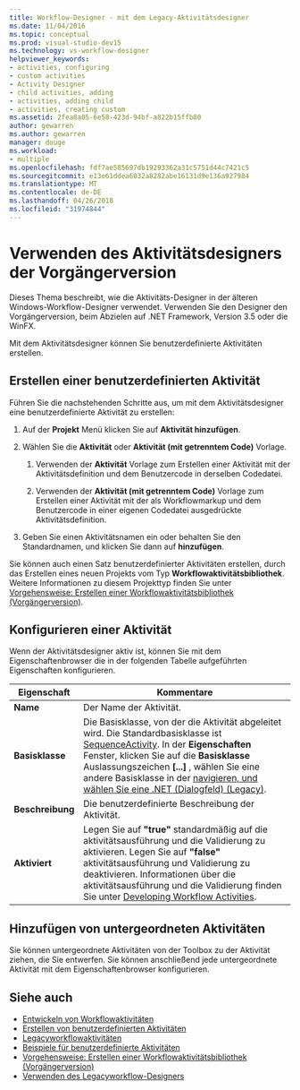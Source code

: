 ```yaml
---
title: Workflow-Designer - mit dem Legacy-Aktivitätsdesigner
ms.date: 11/04/2016
ms.topic: conceptual
ms.prod: visual-studio-dev15
ms.technology: vs-workflow-designer
helpviewer_keywords:
- activities, configuring
- custom activities
- Activity Designer
- child activities, adding
- activities, adding child
- activities, creating custom
ms.assetid: 2fea8a05-6e58-423d-94bf-a822b15ffb80
author: gewarren
ms.author: gewarren
manager: douge
ms.workload:
- multiple
ms.openlocfilehash: fdf7ae585697db19293362a31c5751d44c7421c5
ms.sourcegitcommit: e13e61ddea6032a8282abe16131d9e136a927984
ms.translationtype: MT
ms.contentlocale: de-DE
ms.lasthandoff: 04/26/2018
ms.locfileid: "31974844"
---
```

# <a name="using-the-legacy-activity-designer"></a>Verwenden des Aktivitätsdesigners der Vorgängerversion

Dieses Thema beschreibt, wie die Aktivitäts-Designer in der älteren Windows-Workflow-Designer verwendet. Verwenden Sie den Designer den Vorgängerversion, beim Abzielen auf .NET Framework, Version 3.5 oder die WinFX.

Mit dem Aktivitätsdesigner können Sie benutzerdefinierte Aktivitäten erstellen.

## <a name="creating-a-custom-activity"></a>Erstellen einer benutzerdefinierten Aktivität

Führen Sie die nachstehenden Schritte aus, um mit dem Aktivitätsdesigner eine benutzerdefinierte Aktivität zu erstellen:

1.  Auf der **Projekt** Menü klicken Sie auf **Aktivität hinzufügen**.

2.  Wählen Sie die **Aktivität** oder **Aktivität (mit getrenntem Code)** Vorlage.

    1.  Verwenden der **Aktivität** Vorlage zum Erstellen einer Aktivität mit der Aktivitätsdefinition und dem Benutzercode in derselben Codedatei.

    2.  Verwenden der **Aktivität (mit getrenntem Code)** Vorlage zum Erstellen einer Aktivität mit der als Workflowmarkup und dem Benutzercode in einer eigenen Codedatei ausgedrückte Aktivitätsdefinition.

3.  Geben Sie einen Aktivitätsnamen ein oder behalten Sie den Standardnamen, und klicken Sie dann auf **hinzufügen**.

Sie können auch einen Satz benutzerdefinierter Aktivitäten erstellen, durch das Erstellen eines neuen Projekts vom Typ **Workflowaktivitätsbibliothek**. Weitere Informationen zu diesem Projekttyp finden Sie unter [Vorgehensweise: Erstellen einer Workflowaktivitätsbibliothek (Vorgängerversion)](../workflow-designer/how-to-create-a-workflow-activity-library-legacy.md).

## <a name="configuring-an-activity"></a>Konfigurieren einer Aktivität

Wenn der Aktivitätsdesigner aktiv ist, können Sie mit dem Eigenschaftenbrowser die in der folgenden Tabelle aufgeführten Eigenschaften konfigurieren.

|Eigenschaft|Kommentare|
|--------------|--------------|
|**Name**|Der Name der Aktivität.|
|**Basisklasse**|Die Basisklasse, von der die Aktivität abgeleitet wird. Die Standardbasisklasse ist [SequenceActivity](http://go.microsoft.com/fwlink?LinkID=65020). In der **Eigenschaften** Fenster, klicken Sie auf die **Basisklasse** Auslassungszeichen **[...]**  , wählen Sie eine andere Basisklasse in der [navigieren, und wählen Sie eine .NET (Dialogfeld) (Legacy)](../workflow-designer/browse-and-select-a-dotnet-type-dialog-box-legacy.md).|
|**Beschreibung**|Die benutzerdefinierte Beschreibung der Aktivität.|
|**Aktiviert**|Legen Sie auf **"true"** standardmäßig auf die aktivitätsausführung und die Validierung zu aktivieren. Legen Sie auf **"false"** aktivitätsausführung und Validierung zu deaktivieren. Informationen über die aktivitätsausführung und die Validierung finden Sie unter [Developing Workflow Activities](http://go.microsoft.com/fwlink?LinkID=65024).|

## <a name="adding-child-activities"></a>Hinzufügen von untergeordneten Aktivitäten

Sie können untergeordnete Aktivitäten von der Toolbox zu der Aktivität ziehen, die Sie entwerfen. Sie können anschließend jede untergeordnete Aktivität mit dem Eigenschaftenbrowser konfigurieren.

## <a name="see-also"></a>Siehe auch

- [Entwickeln von Workflowaktivitäten](http://go.microsoft.com/fwlink?LinkID=65024)
- [Erstellen von benutzerdefinierten Aktivitäten](http://go.microsoft.com/fwlink?LinkID=65021)
- [Legacyworkflowaktivitäten](../workflow-designer/legacy-workflow-activities.md)
- [Beispiele für benutzerdefinierte Aktivitäten](http://go.microsoft.com/fwlink?LinkID=65022)
- [Vorgehensweise: Erstellen einer Workflowaktivitätsbibliothek (Vorgängerversion)](../workflow-designer/how-to-create-a-workflow-activity-library-legacy.md)
- [Verwenden des Legacyworkflow-Designers](../workflow-designer/using-the-legacy-workflow-designer.md)